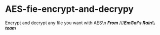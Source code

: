 # AES-fie-encrypt-and-decrypy
Encrypt and decrypt any file you want with AES\n
***From*** ///***EmGai's Rain***\\\ ***team***
